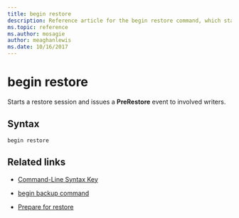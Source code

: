 ```yaml
---
title: begin restore
description: Reference article for the begin restore command, which starts a restore session and issues a PreRestore event to involved writers.
ms.topic: reference
ms.author: mosagie
author: meaghanlewis
ms.date: 10/16/2017
---
```


# begin restore



Starts a restore session and issues a **PreRestore** event to involved writers.

## Syntax

```
begin restore
```

## Related links

- [Command-Line Syntax Key](command-line-syntax-key.md)

- [begin backup command](begin-backup.md)

- [Prepare for restore](/windows/win32/vss/overview-of-preparing-for-restore)
